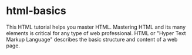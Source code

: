 # html-basics
This HTML tutorial helps you master HTML. Mastering HTML and its many elements is critical for any type of web professional. HTML or "Hyper Text Markup Language" describes the basic structure and content of a web page.

